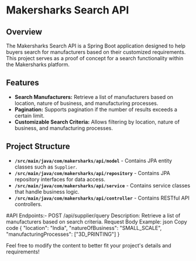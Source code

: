 # Makersharks Search API

## Overview

The Makersharks Search API is a Spring Boot application designed to help buyers search for manufacturers based on their customized requirements. This project serves as a proof of concept for a search functionality within the Makersharks platform.

## Features

- **Search Manufacturers:** Retrieve a list of manufacturers based on location, nature of business, and manufacturing processes.
- **Pagination:** Supports pagination if the number of results exceeds a certain limit.
- **Customizable Search Criteria:** Allows filtering by location, nature of business, and manufacturing processes.

## Project Structure

- **`/src/main/java/com/makersharks/api/model`** - Contains JPA entity classes such as `Supplier`.
- **`/src/main/java/com/makersharks/api/repository`** - Contains JPA repository interfaces for data access.
- **`/src/main/java/com/makersharks/api/service`** - Contains service classes that handle business logic.
- **`/src/main/java/com/makersharks/api/controller`** - Contains RESTful API controllers.

#API Endpoints:-
POST /api/supplier/query
Description: Retrieve a list of manufacturers based on search criteria.
Request Body Example:
json
Copy code
{
  "location": "India",
  "natureOfBusiness": "SMALL_SCALE",
  "manufacturingProcesses": ["3D_PRINTING"]
}

Feel free to modify the content to better fit your project's details and requirements!





